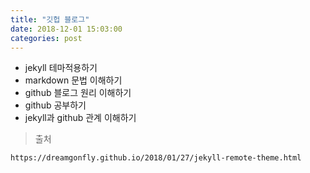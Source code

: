 ```yaml
---
title: "깃헙 블로그"
date: 2018-12-01 15:03:00
categories: post
---
```

* jekyll 테마적용하기
* markdown 문법 이해하기
* github 블로그 원리 이해하기
* github 공부하기
* jekyll과 github 관계 이해하기
> 출처 

```
https://dreamgonfly.github.io/2018/01/27/jekyll-remote-theme.html
```
